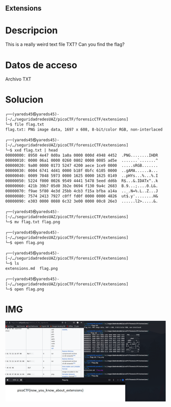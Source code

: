 ## Extensions

# Descripcion

This is a really weird text file TXT?
Can you find the flag?

# Datos de acceso
Archivo TXT

# Solucion

```console
┌──(yareds45㉿yareds45)-[~/…/seguridadredesUAZ/picoCTF/forensicCTF/extensions]
└─$ file flag.txt
flag.txt: PNG image data, 1697 x 608, 8-bit/color RGB, non-interlaced

┌──(yareds45㉿yareds45)-[~/…/seguridadredesUAZ/picoCTF/forensicCTF/extensions]
└─$ xxd flag.txt | head
00000000: 8950 4e47 0d0a 1a0a 0000 000d 4948 4452  .PNG........IHDR
00000010: 0000 06a1 0000 0260 0802 0000 0085 ad5e  .......`.......^
00000020: 9a00 0000 0173 5247 4200 aece 1ce9 0000  .....sRGB.......
00000030: 0004 6741 4d41 0000 b18f 0bfc 6105 0000  ..gAMA......a...
00000040: 0009 7048 5973 0000 1625 0000 1625 0149  ..pHYs...%...%.I
00000050: 5224 f000 0026 9549 4441 5478 5eed dd6b  R$...&.IDATx^..k
00000060: 421b 39b7 05d0 3b2e 0694 f130 9a4c 2683  B.9...;....0.L&.
00000070: f9ae 5f80 4e3d 25bb 4cb3 f15a bfba a14a  .._.N=%.L..Z...J
00000080: 7574 2413 7927 c0ff fd0f 0000 0000 4826  ut$.y'........H&
00000090: e303 0000 0080 6c32 3e00 0000 00c8 26e3  ......l2>.....&.

┌──(yareds45㉿yareds45)-[~/…/seguridadredesUAZ/picoCTF/forensicCTF/extensions]
└─$ mv flag.txt flag.png

┌──(yareds45㉿yareds45)-[~/…/seguridadredesUAZ/picoCTF/forensicCTF/extensions]
└─$ open flag.png

┌──(yareds45㉿yareds45)-[~/…/seguridadredesUAZ/picoCTF/forensicCTF/extensions]
└─$ ls
extensions.md  flag.png

┌──(yareds45㉿yareds45)-[~/…/seguridadredesUAZ/picoCTF/forensicCTF/extensions]
└─$ open flag.png
```

# IMG
![Image text](https://github.com/Yared-ER/seguridadredesUAZ/blob/main/capturas-pantallas/extensioncaps/extensionssolution.png)

